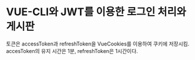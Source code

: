 # VUE-CLI와 JWT를 이용한 로그인 처리와 게시판
토큰은 accessToken과 refreshToken을 VueCookies를 이용하여 쿠키에 저장시킴.
accesToken의 유지 시간은 1분, refreshToken은 1시간이다.